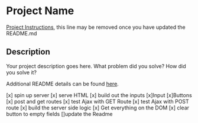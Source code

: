 # Project Name

[Project Instructions](./INSTRUCTIONS.md), this line may be removed once you have updated the README.md

## Description

Your project description goes here. What problem did you solve? How did you solve it?

Additional README details can be found [here](https://github.com/PrimeAcademy/readme-template/blob/master/README.md).

[x] spin up server
[x] serve HTML
[x] build out the inputs
    [x]Input
    [x]Buttons
[x] post and get routes
[x] test Ajax with GET Route
[x] test Ajax with POST route
[x] build the server side logic
[x] Get everything on the DOM
[x] clear button to empty fields
[]update the Readme
